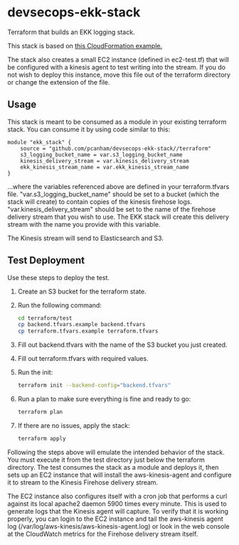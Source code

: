 # devsecops-ekk-stack

Terraform that builds an EKK logging stack.

This stack is based on [this CloudFormation example.](https://us-west-2.console.aws.amazon.com/cloudformation/designer/home?region=us-west-2&templateUrl=https://s3.amazonaws.com/scriptdepot/es.template)

The stack also creates a small EC2 instance (defined in ec2-test.tf) that will be configured with a kinesis agent to test writing into the stream. If you do not wish to deploy this instance, move this file out of the terraform directory or change the extension of the file.

## Usage

This stack is meant to be consumed as a module in your existing terraform stack. You can consume it by using code similar to this:

```hcl
module "ekk_stack" {
    source = "github.com/pcanham/devsecops-ekk-stack//terraform"
    s3_logging_bucket_name = var.s3_logging_bucket_name
    kinesis_delivery_stream = var.kinesis_delivery_stream
    ekk_kinesis_stream_name = var.ekk_kinesis_stream_name
}
```

...where the variables referenced above are defined in your terraform.tfvars file. "var.s3_logging_bucket_name" should be set to a bucket (which the stack will create) to contain copies of the kinesis firehose logs. "var.kinesis_delivery_stream" should be set to the name of the firehose delivery stream that you wish to use. The EKK stack will create this delivery stream with the name you provide with this variable.

The Kinesis stream will send to Elasticsearch and S3.

## Test Deployment

Use these steps to deploy the test.

1. Create an S3 bucket for the terraform state.
1. Run the following command:

    ````sh
    cd terraform/test
    cp backend.tfvars.example backend.tfvars
    cp terraform.tfvars.example terraform.tfvars
    ````

1. Fill out backend.tfvars with the name of the S3 bucket you just created.
1. Fill out terraform.tfvars with required values.
1. Run the init:

    ````sh
    terraform init --backend-config="backend.tfvars"
    ````

1. Run a plan to make sure everything is fine and ready to go:

    ````sh
    terraform plan
    ````

1. If there are no issues, apply the stack:

    ````sh
    terraform apply
    ````
Following the steps above will emulate the intended behavior of the stack. You must execute it from the test directory just below the terraform directory. The test consumes the stack as a module and deploys it, then sets up an EC2 instance that will install the aws-kinesis-agent and configure it to stream to the Kinesis Firehose delivery stream.

The EC2 instance also configures itself with a cron job that performs a curl against its local apache2 daemon 5900 times every minute. This is used to generate logs that the Kinesis agent will capture. To verify that it is working properly, you can login to the EC2 instance and tail the aws-kinesis agent log (/var/log/aws-kinesis/aws-kinesis-agent.log) or look in the web console at the CloudWatch metrics for the Firehose delivery stream itself.
